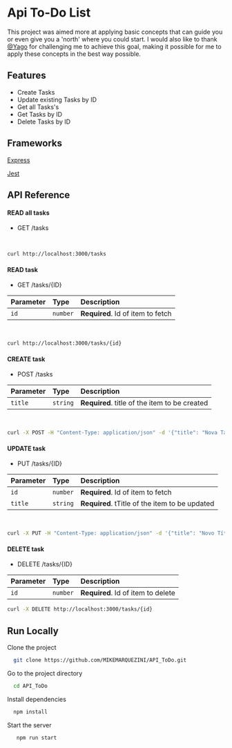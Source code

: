# Api To-Do List

This project was aimed more at applying basic concepts that can guide you or even give you a 'north' where you could start. I would also like to thank [@Yago](https://github.com/YagoCrispim) for challenging me to achieve this goal, making it possible for me to apply these concepts in the best way possible.

## Features

- Create Tasks
- Update existing Tasks by ID
- Get all Tasks's
- Get Tasks by ID
- Delete Tasks by ID

## Frameworks

[Express](https://expressjs.com/)

[Jest](https://jestjs.io/docs/getting-started)

## API Reference

#### READ all tasks

- GET /tasks

<br>

```bash
curl http://localhost:3000/tasks
```

#### READ task

- GET /tasks/{ID}

| Parameter | Type     | Description                       |
| :-------- | :------- | :-------------------------------- |
| `id`      | `number` | **Required**. Id of item to fetch |

<br>

```bash
curl http://localhost:3000/tasks/{id}
```

#### CREATE task

- POST /tasks

| Parameter | Type     | Description                                   |
| :-------- | :------- | :-------------------------------------------- |
| `title`  | `string` | **Required**. title of the item to be created |

<br>

```bash
curl -X POST -H "Content-Type: application/json" -d '{"title": "Nova Tarefa"}' http://localhost:3000/tasks
```

#### UPDATE task

- PUT /tasks/{ID}

| Parameter | Type     | Description                                    |
| :-------- | :------- | :--------------------------------------------- |
| `id`      | `number` | **Required**. Id of item to fetch              |
| `title`   | `string` | **Required**. tTitle of the item to be updated |

<br>

```bash
curl -X PUT -H "Content-Type: application/json" -d '{"title": "Novo Título"}' http://localhost:3000/tasks/{id}
```

#### DELETE task

- DELETE /tasks/{ID}

| Parameter | Type     | Description                        |
| :-------- | :------- | :--------------------------------- |
| `id`      | `number` | **Required**. Id of item to delete |

```bash
curl -X DELETE http://localhost:3000/tasks/{id}
```

## Run Locally

Clone the project

```bash
  git clone https://github.com/MIKEMARQUEZINI/API_ToDo.git
```

Go to the project directory

```bash
  cd API_ToDo
```

Install dependencies

```bash
  npm install
```

Start the server

```bash
   npm run start
```
